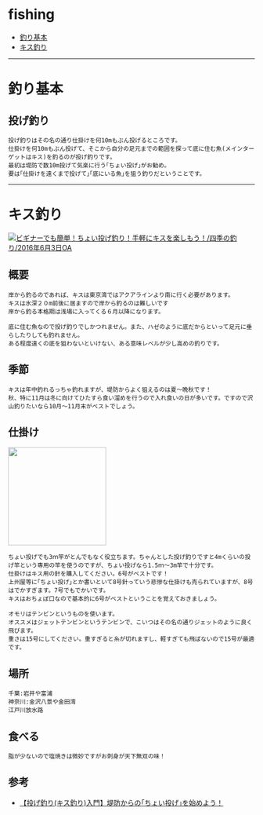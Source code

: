 # fishing
- [釣り基本](#釣り基本)
- [キス釣り](#キス釣り)

---
# 釣り基本
## 投げ釣り
```
投げ釣りはその名の通り仕掛けを何10mもぶん投げるところです。
仕掛けを何10mもぶん投げて、そこから自分の足元までの範囲を探って底に住む魚(メインターゲットはキス)を釣るのが投げ釣りです。
最初は堤防で数10m投げて気楽に行う｢ちょい投げ｣がお勧め。
要は｢仕掛けを遠くまで投げて｣｢底にいる魚｣を狙う釣りだということです。
```

---
# キス釣り

[![ビギナーでも簡単！ちょい投げ釣り！手軽にキスを楽しもう！/四季の釣り/2016年6月3日OA](https://img.youtube.com/vi/pkRNpD_PTEw/0.jpg)](https://www.youtube.com/watch?v=pkRNpD_PTEw)

## 概要
```
岸から釣るのであれば、キスは東京湾ではアクアラインより南に行く必要があります。
キスは水深２０m前後に居ますので岸から釣るのは難しいです
岸から釣る本格期は浅場に入ってくる６月以降になります。

底に住む魚なので投げ釣りでしかつれません。また、ハゼのように底だからといって足元に垂らしたりしても釣れません。
ある程度遠くの底を狙わないといけない、ある意味レベルが少し高めの釣りです。
```

## 季節
```
キスは年中釣れるっちゃ釣れますが、堤防からよく狙えるのは夏～晩秋です！
秋、特に11月は冬に向けてひたすら食い溜めを行うので入れ食いの日が多いです。ですので沢山釣りたいなら10月～11月末がベストでしょう。
```
## 仕掛け
<img src="http://i1.wp.com/fishing.trpn-wiser.com/wp-content/uploads/2016/03/wp-1458975532203.jpeg?zoom=2&w=580" width="200">

```
ちょい投げでも3ｍ竿がとんでもなく役立ちます。ちゃんとした投げ釣りですと4mくらいの投げ竿という専用の竿を使うのですが、ちょい投げなら1.5ｍ～3m竿で十分です。
仕掛けはキス用の針を購入してください。6号がベストです！
上州屋等に｢ちょい投げ｣とか書いといて8号針っていう悲惨な仕掛けも売られていますが、8号はでかすぎます。7号でもでかいです。
キスはおちょぼ口なので基本的に6号がベストということを覚えておきましょう。

オモリはテンビンというものを使います。
オススメはジェットテンビンというテンビンで、こいつはその名の通りジェットのように良く飛びます。
重さは15号にしてください。重すぎると糸が切れますし、軽すぎても飛ばないので15号が最適です。
```

## 場所
```
千葉:岩井や富浦
神奈川:金沢八景や金田湾
江戸川放水路
```
## 食べる
```
脂が少ないので塩焼きは微妙ですがお刺身が天下無双の味！
```

## 参考
- [【投げ釣り(キス釣り)入門】堤防からの｢ちょい投げ｣を始めよう！](http://fishing.trpn-wiser.com/2016/04/03/post-73/)

